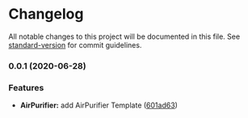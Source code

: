 # Changelog

All notable changes to this project will be documented in this file. See [standard-version](https://github.com/conventional-changelog/standard-version) for commit guidelines.

### 0.0.1 (2020-06-28)


### Features

* **AirPurifier:** add AirPurifier Template ([601ad63](https://github.com/TuyaInc/tuya-panel-kit-template/commit/601ad630d46469fecc6b322f4b427f70cce09d3b))
